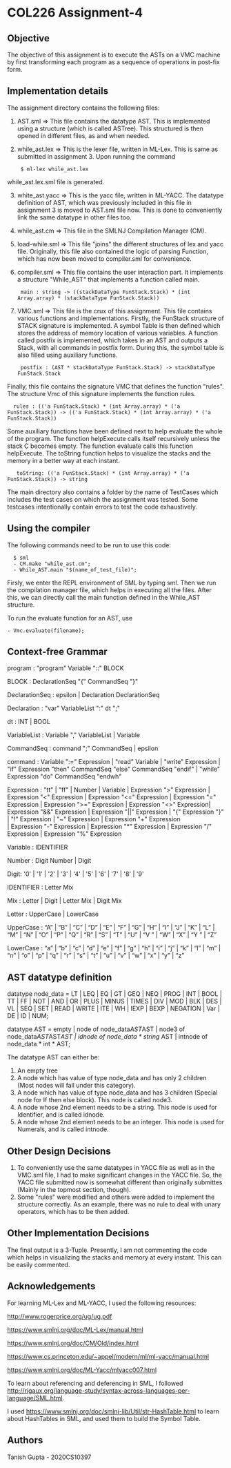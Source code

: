 # COL226 Assignment-4


## Objective


The objective of this assignment is to execute the ASTs on a VMC machine by first transforming each program as
a sequence of operations in post-fix form.


## Implementation details

The assignment directory contains the following files:

1. AST.sml => This file contains the datatype AST. This is implemented using a structure (which is called ASTree). This structured is then opened in different files, as and when needed.
2. while_ast.lex => This is the lexer file, written in ML-Lex. This is same as submitted in assignment 3. Upon running the command 

    
        $ ml-lex while_ast.lex
  
  while_ast.lex.sml file is generated.
  
3. white_ast.yacc => This is the yacc file, written in ML-YACC. The datatype definition of AST, which was previously included in this file in assignment 3 is moved to AST.sml file now. This is done to conveniently link the same datatype in other files too.
4. while_ast.cm => This file in the SMLNJ Compilation Manager (CM). 
5. load-while.sml => This file "joins" the different structures of lex and yacc file. Originally, this file also contained the logic of parsing Function, which has now been moved to compiler.sml for convenience.
6. compiler.sml => This file contains the user interaction part. It implements a structure "While_AST" that implements a function called main.

        main : string -> ((stackDataType FunStack.Stack) * (int Array.array) * (stackDataType FunStack.Stack)) 

7. VMC.sml => This file is the crux of this assignment. This file contains various functions and implementations. Firstly, the FunStack structure of STACK signature is implemented. A symbol Table is then defined which stores the address of memory location of various variables. A function called postfix is implemented, which takes in an AST and outputs a Stack, with all commands in postfix form. During this, the symbol table is also filled using auxiliary functions.

        postfix : (AST * stackDataType FunStack.Stack) -> stackDataType FunStack.Stack
     
Finally, this file contains the signature VMC that defines the function "rules". The structure Vmc of this signature implements the function rules.

      rules : (('a FunStack.Stack) * (int Array.array) * ('a FunStack.Stack)) -> (('a FunStack.Stack) * (int Array.array) * ('a FunStack.Stack))
      
Some auxiliary functions have been defined next to help evaluate the whole of the program. The function helpExecute calls itself recursively unless the stack C becomes empty. The function evaluate calls this function helpExecute. The toString function helps to visualize the stacks and the memory in a better way at each instant.

       toString: (('a FunStack.Stack) * (int Array.array) * ('a FunStack.Stack)) -> string
       
       
The main directory also contains a folder by the name of TestCases which includes the test cases on which the assignment was tested. Some testcases intentionally contain errors to test the code exhaustively.

       
## Using the compiler

The following commands need to be run to use this code:
    
      $ sml
      - CM.make "while_ast.cm";
      - While_AST.main "$(name_of_test_file)";
      
Firsly, we enter the REPL environment of SML by typing sml. Then we run the compilation manager file, which helps in executing all the files. After this, we can directly call the main function defined in the While_AST structure. 

To run the evaluate function for an AST, use

    - Vmc.evaluate(filename);

## Context-free Grammar

program : "program" Variable "::" BLOCK 


BLOCK : DeclarationSeq "{" CommandSeq "}" 


DeclarationSeq : epsilon |  Declaration DeclarationSeq
  
Declaration : "var" VariableList ":" dt ";"

dt : INT | BOOL 

VariableList : Variable "," VariableList | Variable 

CommandSeq : command ";" CommandSeq | epsilon
                            
command : Variable ":=" Expression | "read" Variable | "write" Expression | "if" Expression "then" CommandSeq "else" CommandSeq "endif" | "while" Expression "do" CommandSeq "endwh"


Expression : 
            "tt" 
            | "ff"
            | Number
            | Variable
            | Expression ">" Expression | Expression "<" Expression | Expression "<=" Expression
            | Expression "=" Expression | Expression ">=" Expression
            | Expression "<>" Expression| Expression "&&" Expression 
            | Expression "||" Expression | "{" Expression "}"
            | "!" Expression | "~" Expression
            | Expression "+" Expression  
            | Expression "-" Expression
            | Expression "*" Expression 
            | Expression "/" Expression 
            | Expression "%" Expression
            
Variable : IDENTIFIER

Number : Digit Number | Digit

Digit: '0' | '1' | '2' | '3' | '4' | '5' | '6' | '7' | '8' | '9'

IDENTIFIER : Letter Mix

Mix : Letter | Digit | Letter Mix | Digit Mix

Letter : UpperCase | LowerCase


UpperCase : “A” | “B” | “C” | “D” | “E” | “F” | “G” | “H” |
“I” | “J” | “K” | “L” | “M” | “N” | “O” | “P” | “Q” |
“R” | “S” | “T” | “U” | “V ” | “W” | “X” | “Y ” | “Z”


LowerCase : “a” | “b” | “c” | “d” | “e” | “f” | “g” | “h” |
“i” | “j” | “k” | “l” | “m” | “n” | “o” | “p” | “q” |
“r” | “s” | “t” | “u” | “v” | “w” | “x” | “y” | “z”


## AST datatype definition

datatype node_data = LT | LEQ | EQ | GT | GEQ | NEQ | PROG | INT | BOOL | TT | FF | NOT | AND | OR | PLUS | MINUS | TIMES | DIV | MOD | BLK | DES | VL | SEQ | SET | READ | WRITE | ITE | WH | IEXP | BEXP | NEGATION | Var | DE | ID | NUM;


datatype AST = empty | node of node_data*AST*AST | node3 of node_data*AST*AST*AST | idnode of node_data * string* AST | intnode of node_data * int * AST;


The datatype AST can either be:
  1. An empty tree
  2. A node which has value of type node_data and has only 2 children (Most nodes will fall under this category).
  3. A node which has value of type node_data and has 3 children (Special node for If then else block). This node is called node3.
  4. A node whose 2nd element needs to be a string. This node is used for Identifier, and is called idnode.
  5. A node whose 2nd element needs to be an integer. This node is used for Numerals, and is called intnode.

## Other Design Decisions

1. To conveniently use the same datatypes in YACC file as well as in the VMC.sml file, I had to make significant changes in the YACC file. So, the YACC file submitted now is somewhat different than originally submittes (Mainly in the topmost section, though).
2. Some "rules" were modified and others were added to implement the structure correctly. As an example, there was no rule to deal with unary operators, which has to be then added.

## Other Implementation Decisions

  The final output is a 3-Tuple. Presently, I am not commenting the code which helps in visualizing the stacks and memory at every instant. This can be easily commented.


## Acknowledgements

For learning ML-Lex and ML-YACC, I used the following resources: 

  http://www.rogerprice.org/ug/ug.pdf
  
  https://www.smlnj.org/doc/ML-Lex/manual.html
  
  https://www.smlnj.org/doc/CM/Old/index.html
  
  https://www.cs.princeton.edu/~appel/modern/ml/ml-yacc/manual.html
  
  https://www.smlnj.org/doc/ML-Yacc/mlyacc007.html
  
To learn about referencing and deferencing in SML, I followed http://rigaux.org/language-study/syntax-across-languages-per-language/SML.html.

I used https://www.smlnj.org/doc/smlnj-lib/Util/str-HashTable.html to learn about HashTables in SML, and used them to build the Symbol Table.

## Authors

Tanish Gupta - 2020CS10397
